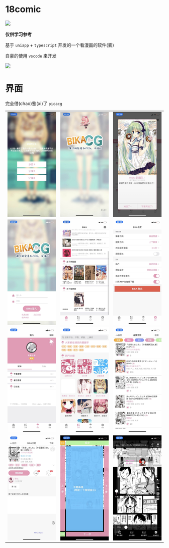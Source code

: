# 18comic

![](https://18comic.one/media/logo/new_logo.png?v=2020000525)

**仅供学习参考**

基于 `uniapp` + `typescript` 开发的一个看漫画的软件(雾)

自豪的使用 `vscode` 来开发

![](https://img.shields.io/badge/style-hello--world-green?logo=visual-studio-code&style=for-the-badge&label=vscode)

# 界面

完全借(chao)鉴(xi)了 `picacg`

|    |            |   |
|----------|:-------------:|------:|
| ![](./design/1.jpg) |  ![](./design/2.jpg) |  ![](./design/3.jpg) |
| ![](./design/4.jpg) |  ![](./design/5.jpg) |  ![](./design/6.jpg) |
| ![](./design/7.jpg) |  ![](./design/8.jpg) |  ![](./design/9.jpg) |
| ![](./design/10.jpg) |  ![](./design/11.jpg) |  ![](./design/12.jpg) |